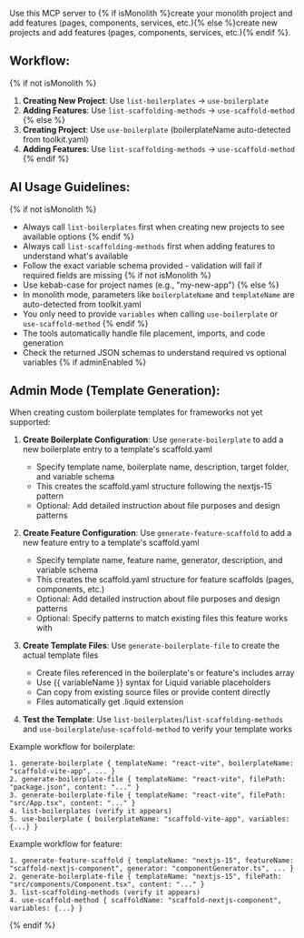 Use this MCP server to {% if isMonolith %}create your monolith project and add features (pages, components, services, etc.){% else %}create new projects and add features (pages, components, services, etc.){% endif %}.

## Workflow:
{% if not isMonolith %}
1. **Creating New Project**: Use `list-boilerplates` → `use-boilerplate`
2. **Adding Features**: Use `list-scaffolding-methods` → `use-scaffold-method`
{% else %}
1. **Creating Project**: Use `use-boilerplate` (boilerplateName auto-detected from toolkit.yaml)
2. **Adding Features**: Use `list-scaffolding-methods` → `use-scaffold-method`
{% endif %}

## AI Usage Guidelines:
{% if not isMonolith %}
- Always call `list-boilerplates` first when creating new projects to see available options
{% endif %}
- Always call `list-scaffolding-methods` first when adding features to understand what's available
- Follow the exact variable schema provided - validation will fail if required fields are missing
{% if not isMonolith %}
- Use kebab-case for project names (e.g., "my-new-app")
{% else %}
- In monolith mode, parameters like `boilerplateName` and `templateName` are auto-detected from toolkit.yaml
- You only need to provide `variables` when calling `use-boilerplate` or `use-scaffold-method`
{% endif %}
- The tools automatically handle file placement, imports, and code generation
- Check the returned JSON schemas to understand required vs optional variables
{% if adminEnabled %}

## Admin Mode (Template Generation):

When creating custom boilerplate templates for frameworks not yet supported:

1. **Create Boilerplate Configuration**: Use `generate-boilerplate` to add a new boilerplate entry to a template's scaffold.yaml
   - Specify template name, boilerplate name, description, target folder, and variable schema
   - This creates the scaffold.yaml structure following the nextjs-15 pattern
   - Optional: Add detailed instruction about file purposes and design patterns

2. **Create Feature Configuration**: Use `generate-feature-scaffold` to add a new feature entry to a template's scaffold.yaml
   - Specify template name, feature name, generator, description, and variable schema
   - This creates the scaffold.yaml structure for feature scaffolds (pages, components, etc.)
   - Optional: Add detailed instruction about file purposes and design patterns
   - Optional: Specify patterns to match existing files this feature works with

3. **Create Template Files**: Use `generate-boilerplate-file` to create the actual template files
   - Create files referenced in the boilerplate's or feature's includes array
   - Use {{ variableName }} syntax for Liquid variable placeholders
   - Can copy from existing source files or provide content directly
   - Files automatically get .liquid extension

4. **Test the Template**: Use `list-boilerplates`/`list-scaffolding-methods` and `use-boilerplate`/`use-scaffold-method` to verify your template works

Example workflow for boilerplate:
```
1. generate-boilerplate { templateName: "react-vite", boilerplateName: "scaffold-vite-app", ... }
2. generate-boilerplate-file { templateName: "react-vite", filePath: "package.json", content: "..." }
3. generate-boilerplate-file { templateName: "react-vite", filePath: "src/App.tsx", content: "..." }
4. list-boilerplates (verify it appears)
5. use-boilerplate { boilerplateName: "scaffold-vite-app", variables: {...} }
```

Example workflow for feature:
```
1. generate-feature-scaffold { templateName: "nextjs-15", featureName: "scaffold-nextjs-component", generator: "componentGenerator.ts", ... }
2. generate-boilerplate-file { templateName: "nextjs-15", filePath: "src/components/Component.tsx", content: "..." }
3. list-scaffolding-methods (verify it appears)
4. use-scaffold-method { scaffoldName: "scaffold-nextjs-component", variables: {...} }
```
{% endif %}
